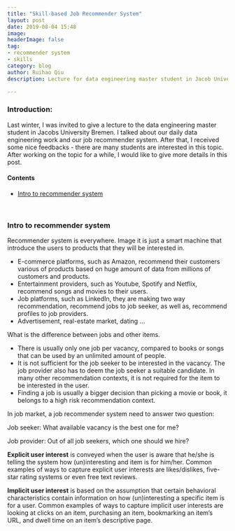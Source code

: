 ```yaml
---
title: "Skill-based Job Recommender System"
layout: post
date: 2019-08-04 15:48
image: 
headerImage: false
tag:
- recommender system
- skills
category: blog
author: Ruihao Qiu
description: Lecture for data engineering master student in Jacob University

---
```


<div class="breaker"></div>

### Introduction:

Last winter, I was invited to give a lecture to the data engineering master student in Jacobs University Bremen. I talked about our daily data engineering work and our job recommender system. After that, I received some nice feedbacks - there are many students are interested in this topic. After working on the topic for a while, I would like to give more details in this post.



#### Contents

- [Intro to recommender system](#intro-to-recommender-system)

  ​

### Intro to recommender system

Recommender system is everywhere. Image it is just a smart machine that introduce the users to products that they will be interested in.

- E-commerce platforms, such as Amazon, recommend their customers various of products based on huge amount of data from millions of customers and products.
- Entertainment providers, such as Youtube, Spotify and Netflix, recommend songs and movies to their users.
- Job platforms, such as LinkedIn, they are making two way recommendation, recommend jobs to job seeker, as well as, recommend profiles to job providers. 
- Advertisement, real-estate market, dating …



What is the difference between jobs and other items.

- There is usually only one job per vacancy, compared to books or songs that can be used by an unlimited amount of people. 
- It is not sufficient for the job seeker to be interested in the vacancy. The job provider also has to deem the job seeker a suitable candidate. In many other recommendation contexts, it is not required for the item to be interested in the user. 
- Finding a job is usually a bigger decision than picking a movie or book, it belongs to a high risk recommendation context.



In job market, a job recommender system need to answer two question:

Job seeker: What available vacancy is the best one for me?

Job provider: Out of all job seekers, which one should we hire?



**Explicit user interest** is conveyed when the user is aware that he/she is telling the system how (un)interesting and item is for him/her. Common examples of ways to capture explicit user interests are likes/dislikes, five-star rating systems or even free text reviews. 

**Implicit user interest** is based on the assumption that certain behavioral characteristics contain information on how (un)interesting a specific item is for a user. Common examples of ways to capture implicit user interests are looking at clicks on an item, purchasing an item, bookmarking an item’s URL, and dwell time on an item’s descriptive page.

​	




​		
​	

​	
​		
​	



